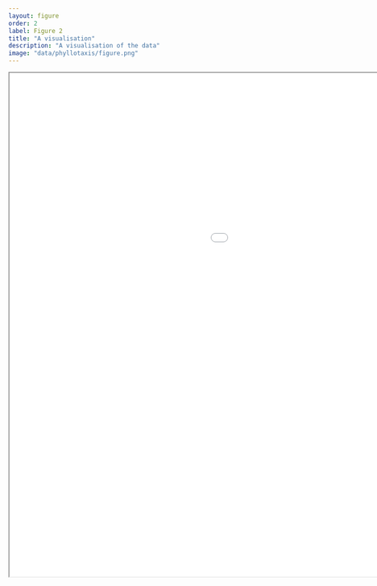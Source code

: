 ```yaml
---
layout: figure
order: 2
label: Figure 2
title: "A visualisation"
description: "A visualisation of the data"
image: "data/phyllotaxis/figure.png"
---
```


<iframe src="{{ site.baseurl }}/data/t.html" width="1400" height="1000" allowfullscreen></iframe>
